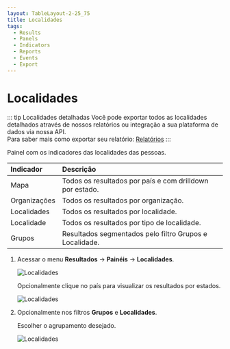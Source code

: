 ```yaml
---
layout: TableLayout-2-25_75
title: Localidades
tags:
  - Results
  - Panels
  - Indicators
  - Reports
  - Events
  - Export
---
```

# Localidades

::: tip Localidades detalhadas
Você pode exportar todos as localidades detalhados através de nossos relatórios ou integração a sua plataforma de dados via nossa API.<br>
Para saber mais como exportar seu relatório: [Relatórios](../reports/global)
:::

Painel com os indicadores das localidades das pessoas.

| Indicador | Descrição |
| :--- | :--- |
| Mapa | Todos os resultados por país e com drilldown por estado. |
| Organizações | Todos os resultados por organização. |
| Localidades | Todos os resultados por localidade. |
| Localidade | Todos os resultados por tipo de localidade. |
| Grupos | Resultados segmentados pelo filtro Grupos e Localidade. |

1. Acessar o menu **Resultados** -> **Painéis** -> **Localidades**.

   ![Localidades](https://cdn.phishx.io/phishx-docs/images/phishx_results_dashboards_locations_01.webp)

   Opcionalmente clique no país para visualizar os resultados por estados.

   ![Localidades](https://cdn.phishx.io/phishx-docs/images/phishx_results_dashboards_locations_02.webp)

2. Opcionalmente nos filtros **Grupos** e **Localidades**.

   Escolher o agrupamento desejado.

   ![Localidades](https://cdn.phishx.io/phishx-docs/images/phishx_results_dashboards_locations_03.webp)
